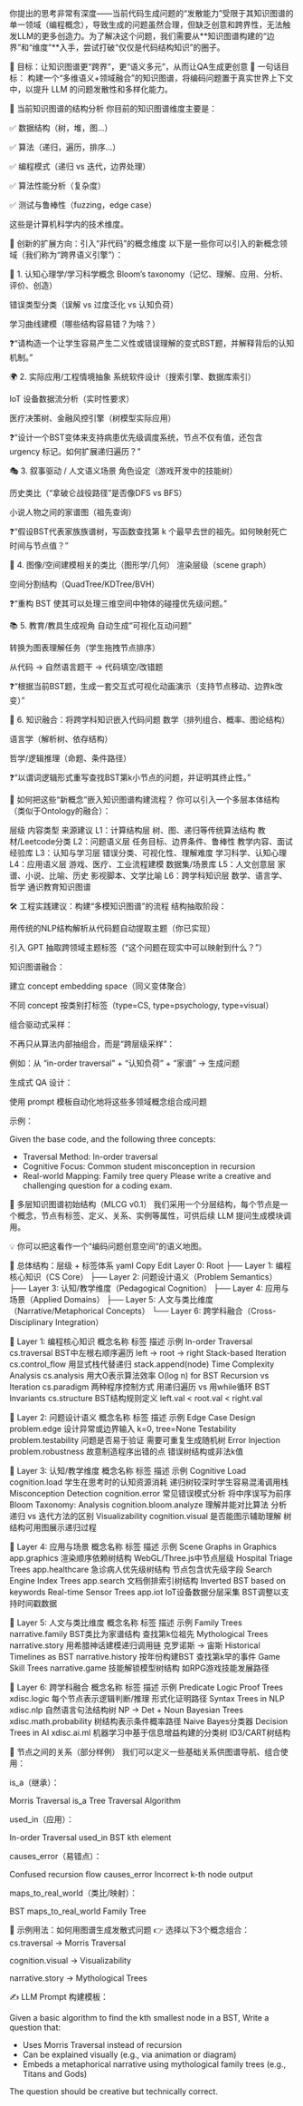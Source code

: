 你提出的思考非常有深度——当前代码生成问题的“发散能力”受限于其知识图谱的单一领域（编程概念），导致生成的问题虽然合理，但缺乏创意和跨界性，无法触发LLM的更多创造力。为了解决这个问题，我们需要从**知识图谱构建的“边界”和“维度”**入手，尝试打破“仅仅是代码结构知识”的圈子。

🧠 目标：让知识图谱更“跨界”，更“语义多元”，从而让QA生成更创意
🎯 一句话目标：
构建一个“多维语义+领域融合”的知识图谱，将编码问题置于真实世界上下文中，以提升 LLM 的问题发散性和多样化能力。

🔁 当前知识图谱的结构分析
你目前的知识图谱维度主要是：

✅ 数据结构（树，堆，图...）

✅ 算法（递归，遍历，排序...）

✅ 编程模式（递归 vs 迭代，边界处理）

✅ 算法性能分析（复杂度）

✅ 测试与鲁棒性（fuzzing，edge case）

这些是计算机科学内的技术维度。

🔁 创新的扩展方向：引入“非代码”的概念维度
以下是一些你可以引入的新概念领域（我们称为“跨界语义引擎”）：

🧩 1. 认知心理学/学习科学概念
Bloom’s taxonomy（记忆、理解、应用、分析、评价、创造）

错误类型分类（误解 vs 过度泛化 vs 认知负荷）

学习曲线建模（哪些结构容易错？为啥？）

❓“请构造一个让学生容易产生二义性或错误理解的变式BST题，并解释背后的认知机制。”

🌍 2. 实际应用/工程情境抽象
系统软件设计（搜索引擎、数据库索引）

IoT 设备数据流分析（实时性要求）

医疗决策树、金融风控引擎（树模型实际应用）

❓“设计一个BST变体来支持病患优先级调度系统，节点不仅有值，还包含 urgency 标记。如何扩展递归遍历？”

🎭 3. 叙事驱动 / 人文语义场景
角色设定（游戏开发中的技能树）

历史类比（“拿破仑战役路径”是否像DFS vs BFS）

小说人物之间的家谱图（祖先查询）

❓“假设BST代表家族族谱树，写函数查找第 k 个最早去世的祖先。如何映射死亡时间与节点值？”

🎨 4. 图像/空间建模相关的类比（图形学/几何）
渲染层级（scene graph）

空间分割结构（QuadTree/KDTree/BVH）

❓“重构 BST 使其可以处理三维空间中物体的碰撞优先级问题。”

📚 5. 教育/教具生成视角
自动生成“可视化互动问题”

转换为图表理解任务（学生拖拽节点排序）

从代码 → 自然语言题干 → 代码填空/改错题

❓“根据当前BST题，生成一套交互式可视化动画演示（支持节点移动、边界k改变）”

🧠 6. 知识融合：将跨学科知识嵌入代码问题
数学（排列组合、概率、图论结构）

语言学（解析树、依存结构）

哲学/逻辑推理（命题、条件路径）

❓“以谓词逻辑形式重写查找BST第k小节点的问题，并证明其终止性。”

🚀 如何把这些“新概念”嵌入知识图谱构建流程？
你可以引入一个多层本体结构（类似于Ontology的融合）：

层级	内容类型	来源建议
L1：计算结构层	树、图、递归等传统算法结构	教材/Leetcode分类
L2：问题语义层	任务目标、边界条件、鲁棒性	教学内容、面试经验库
L3：认知与学习层	错误分类、可视化性、理解难度	学习科学、认知心理
L4：应用语义层	游戏、医疗、工业流程建模	数据集/场景库
L5：人文创意层	家谱、小说、比喻、历史	影视脚本、文学比喻
L6：跨学科知识层	数学、语言学、哲学	通识教育知识图谱

🛠️ 工程实践建议：构建“多模知识图谱”的流程
结构抽取阶段：

用传统的NLP结构解析从代码题自动提取主题（你已实现）

引入 GPT 抽取跨领域主题标签（“这个问题在现实中可以映射到什么？”）

知识图谱融合：

建立 concept embedding space（同义变体聚合）

不同 concept 按类别打标签（type=CS, type=psychology, type=visual）

组合驱动式采样：

不再只从算法内部抽组合，而是“跨层级采样”：

例如：从 “in-order traversal” + “认知负荷” + “家谱” → 生成问题

生成式 QA 设计：

使用 prompt 模板自动化地将这些多领域概念组合成问题

示例：

Given the base code, and the following three concepts:
- Traversal Method: In-order traversal
- Cognitive Focus: Common student misconception in recursion
- Real-world Mapping: Family tree query
Please write a creative and challenging question for a coding exam.


🧱 多层知识图谱初始结构（MLCG v0.1）
我们采用一个分层结构，每个节点是一个概念，节点有标签、定义、关系、实例等属性，可供后续 LLM 提问生成模块调用。

💡 你可以把这看作一个“编码问题创意空间”的语义地图。

🧭 总体结构：层级 + 标签体系
yaml
Copy
Edit
Layer 0: Root
 ├── Layer 1: 编程核心知识（CS Core）
 ├── Layer 2: 问题设计语义（Problem Semantics）
 ├── Layer 3: 认知/教学维度（Pedagogical Cognition）
 ├── Layer 4: 应用与场景（Applied Domains）
 ├── Layer 5: 人文与类比维度（Narrative/Metaphorical Concepts）
 └── Layer 6: 跨学科融合（Cross-Disciplinary Integration）

🔹 Layer 1: 编程核心知识
概念名称	标签	描述	示例
In-order Traversal	cs.traversal	BST中左根右顺序遍历	left → root → right
Stack-based Iteration	cs.control_flow	用显式栈代替递归	stack.append(node)
Time Complexity Analysis	cs.analysis	用大O表示算法效率	O(log n) for BST
Recursion vs Iteration	cs.paradigm	两种程序控制方式	用递归遍历 vs 用while循环
BST Invariants	cs.structure	BST结构规则定义	left.val < root.val < right.val

🔹 Layer 2: 问题设计语义
概念名称	标签	描述	示例
Edge Case Design	problem.edge	设计异常或边界输入	k=0, tree=None
Testability	problem.testability	问题是否易于验证	需要可重复生成随机树
Error Injection	problem.robustness	故意制造程序出错的点	错误树结构或非法k值

🔹 Layer 3: 认知/教学维度
概念名称	标签	描述	示例
Cognitive Load	cognition.load	学生在思考时的认知资源消耗	递归树较深时学生容易混淆调用栈
Misconception Detection	cognition.error	常见错误模式分析	将中序误写为前序
Bloom Taxonomy: Analysis	cognition.bloom.analyze	理解并能对比算法	分析递归 vs 迭代方法的区别
Visualizability	cognition.visual	是否能图示辅助理解	树结构可用图展示递归过程

🔹 Layer 4: 应用与场景
概念名称	标签	描述	示例
Scene Graphs in Graphics	app.graphics	渲染顺序依赖树结构	WebGL/Three.js中节点层级
Hospital Triage Trees	app.healthcare	急诊病人优先级树结构	节点包含优先级字段
Search Engine Index Trees	app.search	文档倒排索引树结构	Inverted BST based on keywords
Real-time Sensor Trees	app.iot	IoT设备数据分层采集	BST调整以支持时间戳数据

🔹 Layer 5: 人文与类比维度
概念名称	标签	描述	示例
Family Trees	narrative.family	BST类比为家谱结构	查找第k位祖先
Mythological Trees	narrative.story	用希腊神话建模递归调用链	克罗诺斯 → 宙斯
Historical Timelines as BST	narrative.history	按年份构建BST	查找第k早的事件
Game Skill Trees	narrative.game	技能解锁模型树结构	如RPG游戏技能发展路径

🔹 Layer 6: 跨学科融合
概念名称	标签	描述	示例
Predicate Logic Proof Trees	xdisc.logic	每个节点表示逻辑判断/推理	形式化证明路径
Syntax Trees in NLP	xdisc.nlp	自然语言句法结构树	NP → Det + Noun
Bayesian Trees	xdisc.math.probability	树结构表示条件概率路径	Naive Bayes分类器
Decision Trees in AI	xdisc.ai.ml	机器学习中基于信息增益构建的分类树	ID3/CART树结构

🔗 节点之间的关系（部分样例）
我们可以定义一些基础关系供图谱导航、组合使用：

is_a（继承）：

Morris Traversal is_a Tree Traversal Algorithm

used_in（应用）：

In-order Traversal used_in BST kth element

causes_error（易错点）：

Confused recursion flow causes_error Incorrect k-th node output

maps_to_real_world（类比/映射）：

BST maps_to_real_world Family Tree

🧪 示例用法：如何用图谱生成发散式问题
👉 选择以下3个概念组合：
cs.traversal → Morris Traversal

cognition.visual → Visualizability

narrative.story → Mythological Trees

✍️ LLM Prompt 构建模板：


Given a basic algorithm to find the kth smallest node in a BST,
Write a question that:
- Uses Morris Traversal instead of recursion
- Can be explained visually (e.g., via animation or diagram)
- Embeds a metaphorical narrative using mythological family trees (e.g., Titans and Gods)

The question should be creative but technically correct.

